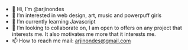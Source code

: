 - 👋 Hi, I’m @arjinondes
- 👀 I’m interested in web design, art, music and powerpuff girls
- 🌱 I’m currently learning Javascript
- 💞️ I’m looking to collaborate on, I am open to offers on any project that interests me. It also motivates me more that it interests me.
- 📫 How to reach me mail: arjinondes@gmail.com


<!---
arjinondes/arjinondes is a ✨ special ✨ repository because its `README.md` (this file) appears on your GitHub profile.
You can click the Preview link to take a look at your changes.
--->
